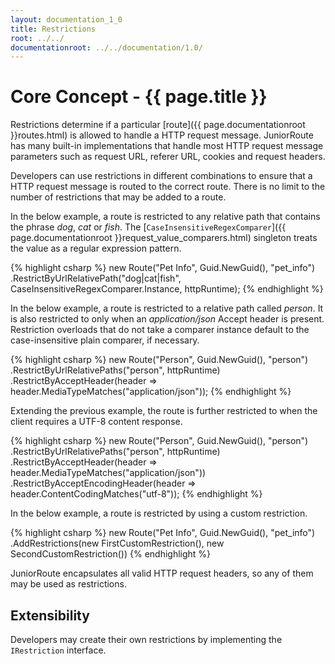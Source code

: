 ```yaml
---
layout: documentation_1_0
title: Restrictions
root: ../../
documentationroot: ../../documentation/1.0/
---
```

Core Concept - {{ page.title }}
=
Restrictions determine if a particular [route]({{ page.documentationroot }}routes.html) is allowed to handle a HTTP request message. JuniorRoute has many built-in implementations that handle most HTTP request message parameters such as request URL, referer URL, cookies and request headers.

Developers can use restrictions in different combinations to ensure that a HTTP request message is routed to the correct route. There is no limit to the number of restrictions that may be added to a route.

In the below example, a route is restricted to any relative path that contains the phrase *dog*, *cat* or *fish*. The [```CaseInsensitiveRegexComparer```]({{ page.documentationroot }}request_value_comparers.html) singleton treats the value as a regular expression pattern.

{% highlight csharp %}
new Route("Pet Info", Guid.NewGuid(), "pet_info")
  .RestrictByUrlRelativePath("dog|cat|fish", CaseInsensitiveRegexComparer.Instance, httpRuntime);
{% endhighlight %}

In the below example, a route is restricted to a relative path called *person*. It is also restricted to only when an *application/json* Accept header is present. Restriction overloads that do not take a comparer instance default to the case-insensitive plain comparer, if necessary.

{% highlight csharp %}
new Route("Person", Guid.NewGuid(), "person")
  .RestrictByUrlRelativePaths("person", httpRuntime)
  .RestrictByAcceptHeader(header => header.MediaTypeMatches("application/json"));
{% endhighlight %}

Extending the previous example, the route is further restricted to when the client requires a UTF-8 content response.

{% highlight csharp %}
new Route("Person", Guid.NewGuid(), "person")
  .RestrictByUrlRelativePaths("person", httpRuntime)
  .RestrictByAcceptHeader(header => header.MediaTypeMatches("application/json"))
  .RestrictByAcceptEncodingHeader(header => header.ContentCodingMatches("utf-8"));
{% endhighlight %}

In the below example, a route is restricted by using a custom restriction.

{% highlight csharp %}
new Route("Pet Info", Guid.NewGuid(), "pet_info")
  .AddRestrictions(new FirstCustomRestriction(), new SecondCustomRestriction())
{% endhighlight %}

JuniorRoute encapsulates all valid HTTP request headers, so any of them may be used as restrictions.

Extensibility
-
Developers may create their own restrictions by implementing the ```IRestriction``` interface.
